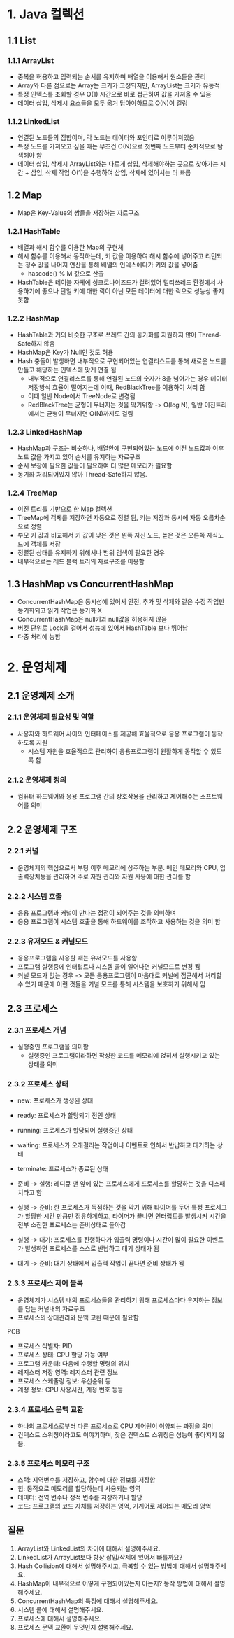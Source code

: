 # 1. Java 컬렉션
 ## 1.1 List
  ### 1.1.1 ArrayList
  - 중복을 허용하고 입력되는 순서를 유지하며 배열을 이용해서 원소들을 관리
  - Array와 다른 점으로는 Array는 크기가 고정되지만, ArrayList는 크기가 유동적
  - 특정 인덱스를 조회할 경우 O(1) 시간으로 바로 접근하여 값을 가져올 수 있음
  - 데이터 삽입, 삭제시 요소들을 모두 옮겨 담아야하므로 O(N)이 걸림
  ### 1.1.2 LinkedList
  - 연결된 노드들의 집합이며, 각 노드는 데이터와 포인터로 이루어져있음
  - 특정 노드를 가져오고 싶을 때는 무조건 O(N)으로 첫번째 노드부터 순차적으로 탐색해야 함
  - 데이터 삽입, 삭제시 ArrayList와는 다르게 삽입, 삭제해야하는 곳으로 찾아가는 시간 + 삽입, 삭제 작업 O(1)을 수행하여 삽입, 삭제에 있어서는 더 빠름
  
 ## 1.2 Map
  - Map은 Key-Value의 쌍들을 저장하는 자료구조

  ### 1.2.1 HashTable
  - 배열과 해시 함수를 이용한 Map의 구현체
  - 해시 함수를 이용해서 동작하는데, 키 값을 이용하여 해시 함수에 넣어주고 리턴되는 정수 값을 나머지 연산을 통해 배열의 인덱스에다가 키와 값을 넣어줌 
    - hascode() % M 값으로 산출
  - HashTable은 테이블 자체에 싱크로나이즈드가 걸려있어 멀티쓰레드 환경에서 사용하기에 좋으나 단일 키에 대한 락이 아닌 모든 데이터에 대한 락으로 성능상 좋지 못함

  ### 1.2.2 HashMap
  - HashTable과 거의 비슷한 구조로 쓰레드 간의 동기화를 지원하지 않아 Thread-Safe하지 않음
  - HashMap은 Key가 Null인 것도 허용
  - Hash 충돌이 발생하면 내부적으로 구현되어있는 연결리스트를 통해 새로운 노드를 만들고 해당하는 인덱스에 맞게 연결 됨
    - 내부적으로 연결리스트를 통해 연결된 노드의 숫자가 8을 넘어가는 경우 데이터 저장방식 효율이 떨어지는데 이때, RedBlackTree를 이용하여 처리 함
    - 이때 일반 Node에서 TreeNode로 변경됨
    - RedBlackTree는 균형이 무너지는 것을 막기위함 -> O(log N), 일반 이진트리에서는 균형이 무너지면 O(N)까지도 걸림

  ### 1.2.3 LinkedHashMap
  - HashMap과 구조는 비슷하나, 배열안에 구현되어있는 노드에 이전 노드값과 이후 노드 값을 가지고 있어 순서를 유지하는 자료구조
  - 순서 보장에 필요한 값들이 필요하여 더 많은 메모리가 필요함
  - 동기화 처리되어있지 않아 Thread-Safe하지 않음.

  ### 1.2.4 TreeMap
  - 이진 트리를 기반으로 한 Map 컬렉션
  - TreeMap에 객체를 저장하면 자동으로 정렬 됨, 키는 저장과 동시에 자동 오름차순으로 정렬 
  - 부모 키 값과 비교해서 키 값이 낮은 것은 왼쪽 자신 노드, 높은 것은 오른쪽 자식노드에 객체를 저장
  - 정렬된 상태를 유지하기 위해서나 범위 검색이 필요한 경우
  - 내부적으로는 레드 블랙 트리의 자료구조를 이용함

 ## 1.3 HashMap vs ConcurrentHashMap
 - ConcurrentHashMap은 동시성에 있어서 안전, 추가 및 삭제와 같은 수정 작업만 동기화되고 읽기 작업은 동기화 X
 - ConcurrentHashMap은 null키과 null값을 허용하지 않음
 - 버킷 단위로 Lock을 걸어서 성능에 있어서 HashTable 보다 뛰어남
 - 다중 처리에 능함

# 2. 운영체제
 ## 2.1 운영체제 소개
  ### 2.1.1 운영체제 필요성 및 역할
  - 사용자와 하드웨어 사이의 인터페이스를 제공해 효율적으로 응용 프로그램이 동작하도록 지원
    - 시스템 자원을 효율적으로 관리하여 응용프로그램이 원활하게 동작할 수 있도록 함

  ### 2.1.2 운영체제 정의
  - 컴퓨터 하드웨어와 응용 프로그램 간의 상호작용을 관리하고 제어해주는 소프트웨어를 의미

 ## 2.2 운영체제 구조
  ### 2.2.1 커널
  - 운영체제의 핵심으로서 부팅 이후 메모리에 상주하는 부분. 메인 메모리와 CPU, 입출력장치등을 관리하며 주로 자원 관리와 자원 사용에 대한 관리를 함

  ### 2.2.2 시스템 호출
  - 응용 프로그램과 커널이 만나는 접점이 되어주는 것을 의미하며
  - 응용 프로그램이 시스템 호출을 통해 하드웨어를 조작하고 사용하는 것을 의미 함

  ### 2.2.3 유저모드 & 커널모드
  - 응용프로그램을 사용할 때는 유저모드를 사용함
  - 프로그램 실행중에 인터럽트나 시스템 콜이 일어나면 커널모드로 변경 됨
  - 커널 모드가 없는 경우 -> 모든 응용프로그램이 마음대로 커널에 접근해서 처리할 수 있기 때문에 이런 것들을 커널 모드를 통해 시스템을 보호하기 위해서 임

 ## 2.3 프로세스
  ### 2.3.1 프로세스 개념
  - 실행중인 프로그램을 의미함
    - 실행중인 프로그램이라하면 작성한 코드를 메모리에 얹혀서 실행시키고 있는 상태를 의미

  ### 2.3.2 프로세스 상태
  - new: 프로세스가 생성된 상태
  - ready: 프로세스가 할당되기 전인 상태
  - running: 프로세스가 할당되어 실행중인 상태
  - waiting: 프로세스가 오래걸리는 작업이나 이벤트로 인해서 반납하고 대기하는 상태
  - terminate: 프로세스가 종료된 상태

  - 준비 -> 실행: 레디큐 맨 앞에 있는 프로세스에게 프로세스를 할당하는 것을 디스패치라고 함
  - 실행 -> 준비: 한 프로세스가 독점하는 것을 막기 위해 타이머를 두어 특정 프로세그가 할당한 시간 만큼만 점유하게하고, 타이머가 끝나면 인터럽트를 발생시켜 시간을 전부 소진한 프로세스는 준비상태로 돌아감
  - 실행 -> 대기: 프로세스를 진행하다가 입출력 명령이나 시간이 많이 필요한 이벤트가 발생하면 프로세스를 스스로 반납하고 대기 상태가 됨
  - 대기 -> 준비: 대기 상태에서 입출력 작업이 끝나면 준비 상태가 됨
  ### 2.3.3 프로세스 제어 블록
  - 운영체제가 시스템 내의 프로세스들을 관리하기 위해 프로세스마다 유지하는 정보를 담는 커널내의 자료구조
  - 프로세스의 상태관리와 문맥 교환 때문에 필요함
  
  PCB
  - 프로세스 식별자: PID
  - 프로세스 상태: CPU 할당 가능 여부
  - 프로그램 카운터: 다음에 수행할 명령의 위치
  - 레지스터 저장 영역: 레지스터 관련 정보
  - 프로세스 스케줄링 정보: 우선순위 등
  - 계정 정보: CPU 사용시간, 계정 번호 등등

  ### 2.3.4 프로세스 문맥 교환
  - 하나의 프로세스로부터 다른 프로세스로 CPU 제어권이 이양되는 과정을 의미
  - 컨텍스트 스위칭이라고도 이야기하며, 잦은 컨텍스트 스위칭은 성능이 좋아지지 않음.

  ### 2.3.5 프로세스 메모리 구조
  - 스택: 지역변수를 저장하고, 함수에 대한 정보를 저장함
  - 힙: 동적으로 메모리를 할당하는데 사용되는 영역
  - 데이터: 전역 변수나 정적 변수를 저장하거나 할당
  - 코드: 프로그램의 코드 자체를 저장하는 영역, 기계어로 제어되는 메모리 영역



## 질문
1. ArrayList와 LinkedList의 차이에 대해서 설명해주세요.
2. LinkedList가 ArrayList보다 항상 삽입/삭제에 있어서 빠를까요?
3. Hash Collision에 대해서 설명해주시고, 극복할 수 있는 방법에 대해서 설명해주세요.
4. HashMap이 내부적으로 어떻게 구현되어있는지 아는지? 동작 방법에 대해서 설명해주세요.
5. ConcurrentHashMap의 특징에 대해서 설명해주세요.
6. 시스템 콜에 대해서 설명해주세요.
7. 프로세스에 대해서 설명해주세요.
8. 프로세스 문맥 교환이 무엇인지 설명해주세요.